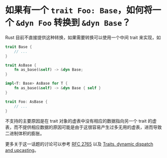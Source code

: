 # 如果有一个 `trait Foo: Base`，如何将一个 `&dyn Foo` 转换到 `&dyn Base`？

Rust 目前不直接提供这种转换，如果需要转换可以使用一个中间 trait 来实现，如
```rust
trait Base {
    // ...
}

trait AsBase {
    fn as_base(&self) -> &dyn Base;
}

impl<T: Base> AsBase for T {
    fn as_base(&self) -> &dyn Base { self }
}

trait Foo: AsBase {
    // ...
}
```

不支持的主要原因是在 trait 对象的虚表中没有相应的数据指向另一个 trait 的虚表，而不提供相应数据的原因可能是由于这很容易产生过多无用的虚表，进而导致二进制体积的膨胀。

更多关于这一话题的讨论可以参考 [RFC 2765](https://github.com/rust-lang/rfcs/issues/2765) 以及 [Traits, dynamic dispatch and upcasting](https://articles.bchlr.de/traits-dynamic-dispatch-upcasting)。
